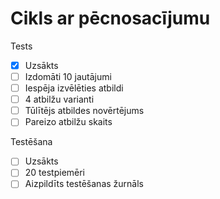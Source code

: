 # Cikls ar pēcnosacījumu

Tests
- [x] Uzsākts
- [ ] Izdomāti 10 jautājumi
- [ ] Iespēja izvēlēties atbildi
- [ ] 4 atbilžu varianti
- [ ] Tūlītējs atbildes novērtējums
- [ ] Pareizo atbilžu skaits

Testēšana
- [ ] Uzsākts
- [ ] 20 testpiemēri
- [ ] Aizpildīts testēšanas žurnāls
